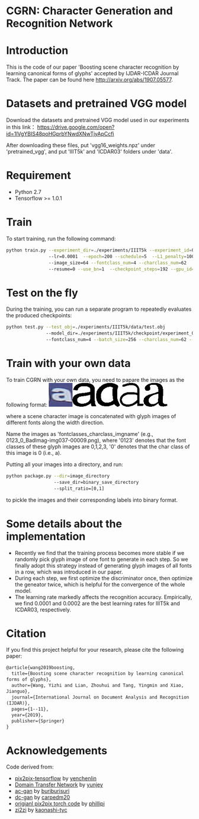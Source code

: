 # CGRN: Character Generation and Recognition Network

# Introduction

This is the code of our paper 'Boosting scene character recognition by learning canonical forms of glyphs' accepted by IJDAR-ICDAR Journal Track. The paper can be found here http://arxiv.org/abs/1907.05577.

# Datasets and pretrained VGG model

Download the datasets and pretrained VGG model used in our experiments in this link：
https://drive.google.com/open?id=1lVgYBIS48poHGprbYNwdXNwTjyApCcfi

After downloading these files, put 'vgg16_weights.npz' under 'pretrained_vgg', and put 'IIIT5k' and 'ICDAR03' folders under 'data'.

# Requirement
- Python 2.7
- Tensorflow >= 1.0.1

# Train
To start training, run the following command:

```sh
python train.py --experiment_dir=./experiments/IIIT5k --experiment_id=0  --batch_size=128   
                --lr=0.0001  --epoch=200 --schedule=5  --L1_penalty=100 --Lcont_penalty=100 
                --image_size=64 --fontclass_num=4 --charclass_num=62 
                --resume=0 --use_bn=1  --checkpoint_steps=192 --gpu_id=0
```

# Test on the fly
During the training, you can run a separate program to repeatedly evaluates the produced checkpoints:
```sh
python test.py --test_obj=./experiments/IIIT5k/data/test.obj 
               --model_dir=./experiments/IIIT5k/checkpoint/experiment_0_batch_128  
               --fontclass_num=4 --batch_size=256 --charclass_num=62 --use_stn=0 --use_bn=1 --gpu_id=9
```

# Train with your own data
To train CGRN with your own data, you need to papare the images as the following format:
![image sample](training_sample.png)

where a scene character image is concatenated with glyph images of different fonts along the width direction.

Name the images as 'fontclasses_charclass_imgname' (e.g., 0123_0_BadImag-img037-00009.png), where '0123' denotes that the font classes of these glyph images are 0,1,2,3, '0' denotes that the char class of this image is 0 (i.e., a).

Putting all your images into a directory, and run:
```sh
python package.py --dir=image_directory
                  --save_dir=binary_save_directory
                  --split_ratio=[0,1]
```
to pickle the images and their corresponding labels into binary format.

# Some details about the implementation
- Recently we find that the training process becomes more stable if we randomly pick glyph image of one font to generate in each step.
So we finally adopt this strategy instead of generating glyph images of all fonts in a row, which was introduced in our paper.
- During each step, we first optimize the discriminator once, then optimize the geneator twice, which is helpful for the convergence of the whole model.
- The learning rate markedly affects the recognition accuracy. Empirically, we find 0.0001 and 0.0002 are the best learning rates for IIIT5k and ICDAR03, respectively.

# Citation

If you find this project helpful for your research, please cite the following paper:
```
@article{wang2019boosting,
  title={Boosting scene character recognition by learning canonical forms of glyphs},
  author={Wang, Yizhi and Lian, Zhouhui and Tang, Yingmin and Xiao, Jianguo},
  journal={International Journal on Document Analysis and Recognition (IJDAR)},
  pages={1--11},
  year={2019},
  publisher={Springer}
}
```
# Acknowledgements
Code derived from:

* [pix2pix-tensorflow](https://github.com/yenchenlin/pix2pix-tensorflow) by [yenchenlin](https://github.com/yenchenlin)
* [Domain Transfer Network](https://github.com/yunjey/domain-transfer-network) by [yunjey](https://github.com/yunjey)
* [ac-gan](https://github.com/buriburisuri/ac-gan) by [buriburisuri](https://github.com/buriburisuri)
* [dc-gan](https://github.com/carpedm20/DCGAN-tensorflow) by [carpedm20](https://github.com/carpedm20)
* [origianl pix2pix torch code](https://github.com/phillipi/pix2pix) by [phillipi](https://github.com/phillipi)
* [zi2zi](https://github.com/kaonashi-tyc/zi2zi/) by [kaonashi-tyc](https://github.com/kaonashi-tyc)